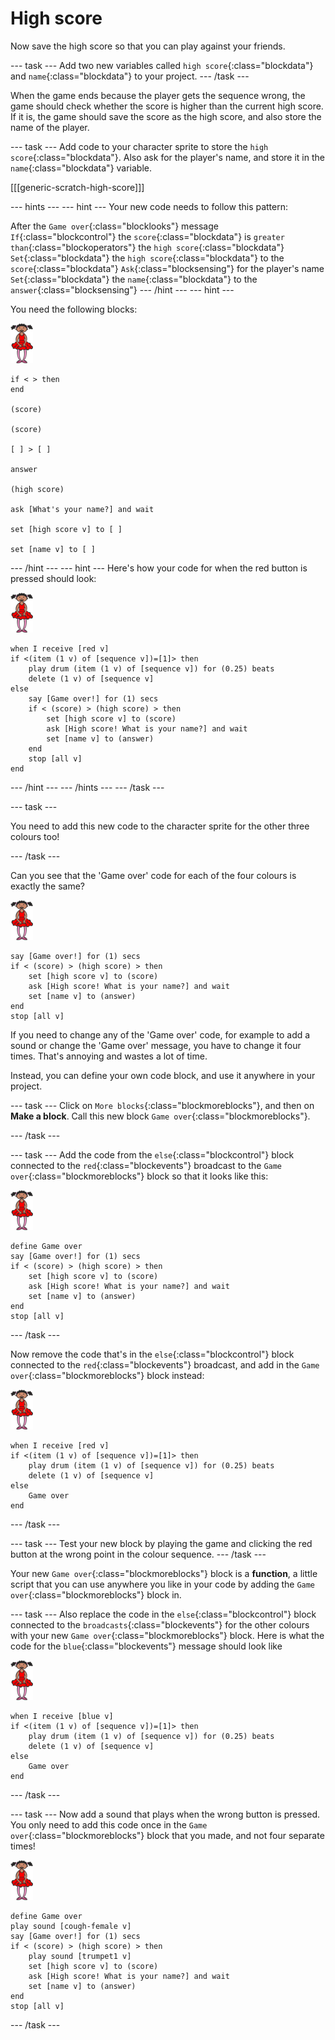 # High score

Now save the high score so that you can play against your friends.

--- task ---
Add two new variables called `high score`{:class="blockdata"} and `name`{:class="blockdata"} to your project.
--- /task ---

When the game ends because the player gets the sequence wrong, the game should check whether the score is higher than the current high score. If it is, the game should save the score as the high score, and also store the name of the player.

--- task ---
Add code to your character sprite to store the `high score`{:class="blockdata"}. Also ask for the player's name, and store it in the `name`{:class="blockdata"} variable.

[[[generic-scratch-high-score]]]

--- hints ---
--- hint ---
Your new code needs to follow this pattern:

After the `Game over`{:class="blocklooks"} message
`If`{:class="blockcontrol"} the `score`{:class="blockdata"} is `greater than`{:class="blockoperators"} the `high score`{:class="blockdata"}
`Set`{:class="blockdata"} the `high score`{:class="blockdata"} to the `score`{:class="blockdata"}
`Ask`{:class="blocksensing"} for the player's name
`Set`{:class="blockdata"} the `name`{:class="blockdata"} to the `answer`{:class="blocksensing"}
--- /hint ---
--- hint ---

You need the following blocks:

![ballerina](images/ballerina.png)

```blocks
if < > then
end

(score)

(score)

[ ] > [ ]

answer

(high score)

ask [What's your name?] and wait

set [high score v] to [ ] 

set [name v] to [ ] 
```
--- /hint ---
--- hint ---
Here's how your code for when the red button is pressed should look:

![ballerina](images/ballerina.png)

```blocks
when I receive [red v]
if <(item (1 v) of [sequence v])=[1]> then
	play drum (item (1 v) of [sequence v]) for (0.25) beats
	delete (1 v) of [sequence v]
else
	say [Game over!] for (1) secs
	if < (score) > (high score) > then
		set [high score v] to (score)
		ask [High score! What is your name?] and wait
		set [name v] to (answer)
	end
	stop [all v]
end
```
--- /hint ---
--- /hints ---
--- /task ---

--- task ---

You need to add this new code to the character sprite for the other three colours too!

--- /task ---

Can you see that the 'Game over' code for each of the four colours is exactly the same?

![ballerina](images/ballerina.png)

```blocks
say [Game over!] for (1) secs
if < (score) > (high score) > then
	set [high score v] to (score)
	ask [High score! What is your name?] and wait
	set [name v] to (answer)
end
stop [all v]
```

If you need to change any of the 'Game over' code, for example to add a sound or change the 'Game over' message, you have to change it four times. That's annoying and wastes a lot of time.

Instead, you can define your own code block, and use it anywhere in your project.

--- task ---
Click on `More blocks`{:class="blockmoreblocks"}, and then on **Make a block**. Call this new block `Game over`{:class="blockmoreblocks"}.

--- /task ---

--- task ---
Add the code from the `else`{:class="blockcontrol"} block connected to the `red`{:class="blockevents"} broadcast to the `Game over`{:class="blockmoreblocks"} block so that it looks like this:

![ballerina](images/ballerina.png)

```blocks
define Game over
say [Game over!] for (1) secs
if < (score) > (high score) > then
	set [high score v] to (score)
	ask [High score! What is your name?] and wait
	set [name v] to (answer)
end
stop [all v]
```
--- /task ---

Now remove the code that's in the `else`{:class="blockcontrol"} block connected to the `red`{:class="blockevents"} broadcast, and add in the `Game over`{:class="blockmoreblocks"} block instead:

![ballerina](images/ballerina.png)

```blocks
when I receive [red v]
if <(item (1 v) of [sequence v])=[1]> then
	play drum (item (1 v) of [sequence v]) for (0.25) beats
	delete (1 v) of [sequence v]
else
	Game over
end
```
--- /task ---

--- task ---
Test your new block by playing the game and clicking the red button at the wrong point in the colour sequence.
--- /task ---

Your new `Game over`{:class="blockmoreblocks"} block is a __function__, a little script that you can use anywhere you like in your code by adding the `Game over`{:class="blockmoreblocks"} block in.

--- task ---
Also replace the code in the `else`{:class="blockcontrol"} block connected to the `broadcasts`{:class="blockevents"} for the other colours with your new `Game over`{:class="blockmoreblocks"} block. Here is what the code for the `blue`{:class="blockevents"} message should look like

![ballerina](images/ballerina.png)

```blocks
when I receive [blue v]
if <(item (1 v) of [sequence v])=[1]> then
	play drum (item (1 v) of [sequence v]) for (0.25) beats
	delete (1 v) of [sequence v]
else
	Game over
end
```
--- /task ---

--- task ---
Now add a sound that plays when the wrong button is pressed. You only need to add this code once in the `Game over`{:class="blockmoreblocks"} block that you made, and not four separate times!

![ballerina](images/ballerina.png)

```blocks
define Game over
play sound [cough-female v]
say [Game over!] for (1) secs
if < (score) > (high score) > then
	play sound [trumpet1 v]
	set [high score v] to (score)
	ask [High score! What is your name?] and wait
	set [name v] to (answer)
end
stop [all v]
```
--- /task ---
